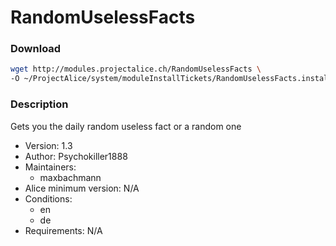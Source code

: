 # RandomUselessFacts

### Download
```bash
wget http://modules.projectalice.ch/RandomUselessFacts \
-O ~/ProjectAlice/system/moduleInstallTickets/RandomUselessFacts.install
```

### Description
Gets you the daily random useless fact or a random one

- Version: 1.3
- Author: Psychokiller1888
- Maintainers:
  - maxbachmann
- Alice minimum version: N/A
- Conditions:
  - en
  - de
- Requirements: N/A
